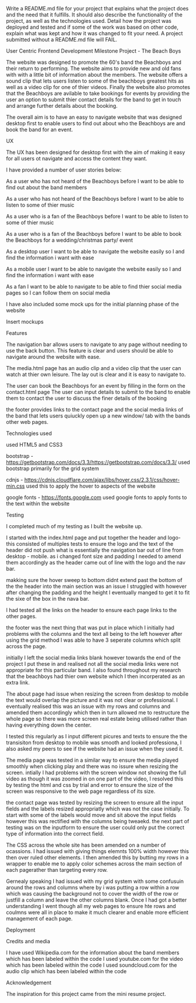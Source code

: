 Write a README.md file for your project that explains what the project does and the need 
that it fulfills. It should also describe the functionality of the project, as well as the technologies used. 
Detail how the project was deployed and tested and if some of the work was based on other code, 
explain what was kept and how it was changed to fit your need. A project submitted without a README.md file will FAIL.

User Centric Frontend Development Milestone Project - The Beach Boys

The website was designed to promote the 60's band the Beachboys and their return to performing. The website aims to provide new and old fans with 
with a little bit of information about the members. The website offers a sound clip that lets users listen to some of the beachboys greatest hits
as well as a video clip for one of thier videos. Finally the website also promotes that the Beachboys are avilable to take bookings for events
by providing the user an option to submit thier contact details for the band to get in touch and arrange further details about the booking.

The overall aim is to have an easy to navigate website that was designed desktop first to enable users to find out about who the Beachboys are
and book the band for an event.


UX

The UX has been designed for desktop first with the aim of making it easy for all users ot navigate and access the content they want.

I have provided a number of user stories below:

As a user who has not heard of the Beachboys before I want to be able to find out about the band members

As a user who has not heard of the Beachboys before I want to be able to listen to some of thier music

As a user who is a fan of the Beachboys before I want to be able to listen to some of thier music

As a user who is a fan of the Beachboys before I want to be able to book the Beachboys for a wedding/christmas party/ event

As a desktop user I want to be able to navigate the website easily so I and find the information i want with ease

As a mobile user I want to be able to navigate the website easily so I and find the information i want with ease

As a fan  I want to be able to navigate to be able to find thier social media pages so I can follow them on social media


I have also included some mock ups for the initial planning phase of the website

Insert mockups

Features

The navigation bar allows users to navigate to any page without needing to use the back button. 
This feature is clear and users should be able to navigate around the website with ease.

The media.html page has an audio clip and a video clip that the user can watch at thier own leisure. 
The lay out is clear and it is easy to navigate to.

The user can book the Beachboys for an event by filling in the form on the contact.html page 
The user can input details to submit to the band to enable them to contact the user to discuss the finer details of the booking

the footer provides links to the contact page and the social media links of the band that lets users quiuckly open up a new window/ tab 
with the bands other web pages.


Technologies used

used HTML5 and CSS3

bootstrap - https://getbootstrap.com/docs/3.3/https://getbootstrap.com/docs/3.3/
used bootstrap primarily for the grid system

cdnjs - https://cdnjs.cloudflare.com/ajax/libs/hover.css/2.3.1/css/hover-min.css
used this to apply the hover to aspects of the website

google fonts - https://fonts.google.com 
used google fonts to apply fonts to the text within the website

Testing

I completed much of my testing as I built the website up.

I started with the index.html page and  put together the header and logo- this consisted of multiples tests to ensure
the logo and the text of the header did not push what is essentially the navigation bar out of line from desktop - mobile. 
as i changed font size and padding I needed to amend them accordingly as the header came out of line with the logo and the nav bar.

makking sure the hover sweep to bottom didnt extend past the bottom of the the header into the main section was an issue I struggled with 
however after changing the padding and the height I eventually manged to get it to fit the sixe of the box in the nava bar.

I had tested all the links on the header to ensure each page links to the other pages.

the footer was the next thing that was put in place which I initially had problems with  the columns and the text all being to the left however
after using the grid method I was able to have 3 seperate columns which split across the page.

initially I left the social media links blank however towards the end of the project 
I put these in and realised not all the social media links were not appropriate for this particular band.
I also found throughout my research that the beachboys had thier own website which I then incorperated as an extra link.


The about page had issue when resizing the screen from desktop to mobile the text would overlap the picture and it was not clear or professional.
I eventually realised this was an issue with my rows and columns and amended them accordingly which then in turn allowed me to restructure
the whole page so there was more screen real estate being utilised  rather than having everything down the center. 

I tested this regularly as I input different picures and texts to ensure the the transisiton from desktop to mobile was smooth
and looked professiona, I also asked my peers to see if the website had an issue when they used it.

The media page was tested in a similar way to ensure the media played smoothly when clicking play and there was no issure when resizing the screen.
intially I had problems with the screen window not showing the full video as though it was zoomed in on one part of the video, 
I resolved this by testing the html and css by trial and error to ensure the size of the screen was responsive to the web page 
regardless of its size.

the contact page was tested by resizing the screen to ensure all the input fields and the labels resized appropriatly which was not the case
initially. To start with some of the labels would move and sit above the input fields however this was rectified with the columns being tweaekd.
the next part of testing was on the inputform  to ensure the user could only put the correct type of information into the correct field.

The CSS across the whole site has been amended on a number of ocassions. 
I had issued with giving things elemnts 100% width however this then over ruled other elements. I then amended this by butting my rows in a wrapper
to enable me to apply color schemes across the main section of each pagerather than targeting every row.

Gernealy speaking I had issued with my grid system with some confusuin around the rows and columns  where by i was putting a row within a row 
which was causing the background not to cover the width of the row  or justfill a column  and leave the other columns blank. Once I 
had got a better understanding I went though all my web pages to ensure hte rows and coulmns were all in place to make it much clearer and enable
more efficient management of each page.


Deployment


Credits and media


I have used Wikipedia.com for the information about the band members which has been labeled within the code
I used youtube.com for the video which has been labeled within the code
I used soundcloud.com for the audio clip which has been labeled within the code

Acknowledgement

The inspiration for this project came from the mini resume project.











